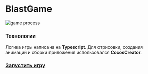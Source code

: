 # BlastGame

![game process](https://github.com/AlimAlibek/BlastGame/blob/master/gif-for-readme/game-gif.gif?raw=true)

### Технологии
Логика игры написана на **Typescript**.
Для отрисовки, создания анимаций и сборки приложения использовался **CocosCreator**.

### [Запустить игру](https://alimalibek.github.io/BlastGame/)

